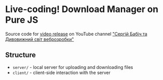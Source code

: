 # Live-coding! Download Manager on Pure JS

Source code for [video release](https://www.youtube.com/live/DNOe80KVurI) 
on YouTube channel ["Сергій Бабіч та Дивовижний світ веброзробки"](https://www.youtube.com/@babichweb)

## Structure

- `server/` - local server for uploading and downloading files
- `client/` - client-side interaction with the server